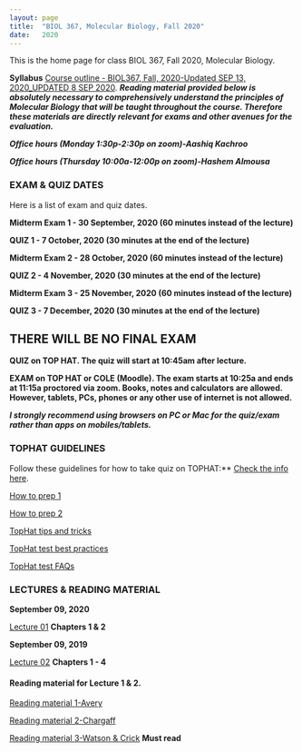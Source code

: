 ```yaml
---
layout: page
title:  "BIOL 367, Molecular Biology, Fall 2020"
date:   2020
---
```

This is the home page for class BIOL 367, Fall 2020, Molecular Biology.

**Syllabus**
[Course outline - BIOL367, Fall, 2020-Updated SEP 13, 2020_UPDATED 8 SEP 2020](https://github.com/kachroolab/kachroolab/files/5215291/BIOL367_Fall2020.course.outline_UPDATED_SEP13.pdf). 
**_Reading material provided below is absolutely necessary to comprehensively understand the principles of Molecular Biology that will be taught throughout the course. Therefore these materials are directly relevant for exams and other avenues for the evaluation._** 

**_Office hours (Monday 1:30p-2:30p on zoom)-Aashiq Kachroo_**

**_Office hours (Thursday 10:00a-12:00p on zoom)-Hashem Almousa_**

### **EXAM & QUIZ DATES**
Here is a list of exam and quiz dates. 

**Midterm Exam 1 - 30 September, 2020 (60 minutes instead of the lecture)**

**QUIZ 1 - 7 October, 2020 (30 minutes at the end of the lecture)**

**Midterm Exam 2 - 28 October, 2020 (60 minutes instead of the lecture)**

**QUIZ 2 - 4 November, 2020 (30 minutes at the end of the lecture)**

**Midterm Exam 3 - 25 November, 2020 (60 minutes instead of the lecture)**

**QUIZ 3 - 7 December, 2020 (30 minutes at the end of the lecture)**

## **THERE WILL BE NO FINAL EXAM**

**QUIZ on TOP HAT. The quiz will start at 10:45am after lecture.** 

**EXAM on TOP HAT or COLE (Moodle). The exam starts at 10:25a and ends at 11:15a proctored via zoom. Books, notes and calculators are allowed. However, tablets, PCs, phones or any other use of internet is not allowed.** 

**_I strongly recommend using browsers on PC or Mac for the quiz/exam rather than apps on mobiles/tablets._** 

### **TOPHAT GUIDELINES**
Follow these guidelines for how to take quiz on TOPHAT:** [Check the info here](https://support.tophat.com/s/article/Student-Starting-a-Test).

[How to prep 1](https://github.com/kachroolab/kachroolab/files/3802306/Lecture.14.pdf)

[How to prep 2](https://github.com/kachroolab/kachroolab/files/2416372/TopHat.2.pdf)

[TopHat tips and tricks](https://github.com/kachroolab/kachroolab/files/2416373/TopHat.3.pdf)

[TopHat test best practices](https://github.com/kachroolab/kachroolab/files/2416374/TopHat.4.pdf)

[TopHat test FAQs](https://github.com/kachroolab/kachroolab/files/2416375/TopHat.5.pdf)


### **LECTURES & READING MATERIAL**

**September 09, 2020**

[Lecture 01](https://github.com/kachroolab/kachroolab/files/5191670/Lecture.01.pdf) **Chapters 1 & 2**

**September 09, 2019**

[Lecture 02](https://github.com/kachroolab/kachroolab/files/5215309/Lecture.02.pdf) **Chapters 1 - 4**

#### Reading material for Lecture 1 & 2.

[Reading material 1-Avery](https://github.com/kachroolab/kachroolab/files/1612069/Avery.1944.pdf)

[Reading material 2-Chargaff](https://github.com/kachroolab/kachroolab/files/1612189/Chargaff.1950.pdf)

[Reading material 3-Watson & Crick](https://github.com/kachroolab/kachroolab/files/1612072/WatsonCrick.1953.pdf) **Must read**


